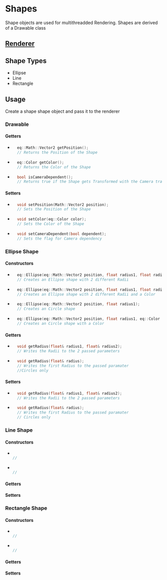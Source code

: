# Shapes

Shape objects are used for multithreadded Rendering. Shapes are derived of a Drawable class

## [Renderer](../renderer.md)

## Shape Types
- Ellipse
- Line
- Rectangle
  
## Usage
Create a shape shape object and pass it to the renderer

### Drawable
#### Getters

- ```cpp
    eq::Math::Vector2 getPosition();
    // Returns the Position of the Shape
  ```

- ```cpp
    eq::Color getColor();
    // Returns the Color of the Shape
  ```

- ```cpp
    bool isCameraDependent();
    // Returns true if the Shape gets Transformed with the Camera transform
  ```

#### Setters

- ```cpp
    void setPosition(Math::Vector2 position);
    // Sets the Position of the Shape
  ```

- ```cpp
    void setColor(eq::Color color);
    // Sets the Color of the Shape
  ```

- ```cpp
    void setCameraDependent(bool dependent);
    // Sets the flag for Camera dependency
  ```

### Ellipse Shape
#### Constructors

- ```cpp
    eq::Ellipse(eq::Math::Vector2 position, float radius1, float radius2);
    // Creates an Ellipse shape with 2 different Radii
  ```

- ```cpp
    eq::Ellipse(eq::Math::Vector2 position, float radius1, float radius2, eq::Color color);
    // Creates an Ellipse shape with 2 different Radii and a Color
  ```

- ```cpp
    eq::Ellipse(eq::Math::Vector2 position, float radius1);
    // Creates an Circle shape
  ```

- ```cpp
    eq::Ellipse(eq::Math::Vector2 position, float radius1, eq::Color color);
    // Creates an Circle shape with a Color
  ```

#### Getters
- ```cpp
    void getRadius(float& radius1, float& radius2);
    // Writes the Radii to the 2 passed parameters
  ```

- ```cpp
    void getRadius(float& radius);
    // Writes the first Radius to the passed paramater 
    //Circles only
  ```

#### Setters

- ```cpp
    void getRadius(float& radius1, float& radius2);
    // Writes the Radii to the 2 passed parameters
  ```

- ```cpp
    void getRadius(float& radius);
    // Writes the first Radius to the passed paramater
    // Circles only
  ```

### Line Shape
#### Constructors
- ```cpp
  
  //
  ```

- ```cpp
  
  //
  ```

#### Getters
#### Setters


### Rectangle Shape
#### Constructors
- ```cpp
  
  //
  ```

- ```cpp
  
  //
  ```
  
#### Getters
#### Setters